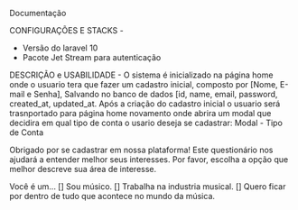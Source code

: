 Documentação 

CONFIGURAÇÕES E STACKS  -
- Versão do laravel 10
- Pacote Jet Stream para autenticação

DESCRIÇÃO e USABILIDADE - 
O sistema é inicializado na página home onde o usuario tera que fazer um cadastro inicial,
composto por [Nome, E-mail e Senha], Salvando no banco de dados [id, name, email, password, created_at, updated_at.
Após a criação do cadastro inicial o usuario será trasnportado para página home novamento onde abrira um modal que decidira em qual tipo de conta o usario deseja se cadastrar:
Modal - Tipo de Conta

Obrigado por se cadastrar em nossa plataforma!
 Este questionário nos ajudará a entender melhor seus interesses.
 Por favor, escolha a opção que melhor descreve sua área de interesse.

Você é um... 
[] Sou músico.
[] Trabalha na industria musical. 
[] Quero ficar por dentro de tudo que acontece no mundo da música.


